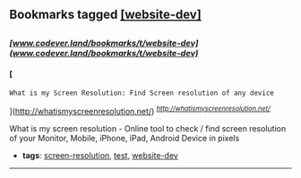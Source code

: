 ## Bookmarks tagged [[website-dev]](https://www.codever.land/search?q=[website-dev])

_<sup><sup>[www.codever.land/bookmarks/t/website-dev](www.codever.land/bookmarks/t/website-dev)</sup></sup>_
---
#### [
	What is my Screen Resolution: Find Screen resolution of any device
](http://whatismyscreenresolution.net/)
_<sup>http://whatismyscreenresolution.net/</sup>_

What is my screen resolution - Online tool to check / find screen resolution of your Monitor, Mobile, iPhone, iPad, Android Device in pixels
* **tags**: [screen-resolution](../tagged/screen-resolution.md), [test](../tagged/test.md), [website-dev](../tagged/website-dev.md)
---
